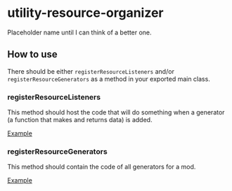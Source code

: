 # utility-resource-organizer
Placeholder name until I can think of a better one.


## How to use

There should be either `registerResourceListeners` and/or `registerResourceGenerators` as a method in your exported main class.

### registerResourceListeners

This method should host the code that will do something when a generator (a function that makes and returns data) is added.

[Example](https://github.com/CCDirectLink/cc-custom-character-toolkit/blob/master/cc-custom-character-toolkit/main.js#L8-L17)

### registerResourceGenerators

This method should contain the code of all generators for a mod.

[Example](https://github.com/CCDirectLink/emilie/blob/master/emilie/main.js#L6-L14)
